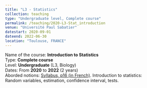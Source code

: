 ```yaml
---
title: "L3 - Statistics"
collection: teaching
type: "Undergraduate level, Complete course"
permalink: /teaching/2020-L3-Stat_introduction
venue: "Université Paul Sabatier"
datestart: 2020-09-01
dateend: 2022-06-30
location: "Toulouse, FRANCE"
---
```


Name of the course: **Introduction to Statistics**  
Type: **Complete course**  
Level: **Undergraduate** (L3, Biology)  
Dates: From **2020** to **2022** (2 years)  
Aborded notions: [Syllabus, p16 (in French)](https://www.univ-tlse3.fr/syllabus/SYL_L3_BCP.pdf). Introduction to statistics: Random variables, estimation, confidence interval, tests.